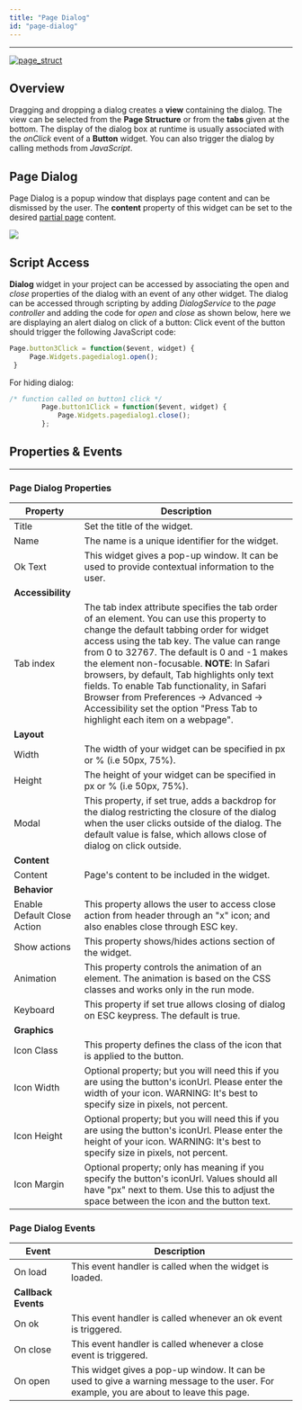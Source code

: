 ```yaml
---
title: "Page Dialog"
id: "page-dialog"
---
```

---

[![page_struct](/learn/assets/page_struct.jpg)](/learn/assets/page_struct.jpg)

## Overview

Dragging and dropping a dialog creates a **view** containing the dialog. The view can be selected from the **Page Structure** or from the **tabs** given at the bottom. The display of the dialog box at runtime is usually associated with the _onClick_ event of a **Button** widget. You can also trigger the dialog by calling methods from _JavaScript_.

## Page Dialog

Page Dialog is a popup window that displays page content and can be dismissed by the user. The **content** property of this widget can be set to the desired [partial page](/learn/app-development/ui-design/page-concepts/partial-pages/) content.

[![](/learn/assets/dialog_page.png)](/learn/assets/dialog_page.png)

## Script Access

**Dialog** widget in your project can be accessed by associating the open and _close_ properties of the dialog with an event of any other widget. The dialog can be accessed through scripting by adding _DialogService_ to the _page controller_ and adding the code for _open_ and _close_ as shown below, here we are displaying an alert dialog on click of a button: Click event of the button should trigger the following JavaScript code:

```js  
Page.button3Click = function($event, widget) {
     Page.Widgets.pagedialog1.open();
 }
```

For hiding dialog:

```js
/* function called on button1 click */
        Page.button1Click = function($event, widget) {
            Page.Widgets.pagedialog1.close();
        };
```

## Properties & Events
---

### Page Dialog Properties

| Property | Description |
| --- | --- |
| Title | Set the title of the widget. |
| Name | The name is a unique identifier for the widget. |
| Ok Text | This widget gives a pop-up window. It can be used to provide contextual information to the user. |
| **Accessibility** |
| Tab index | The tab index attribute specifies the tab order of an element. You can use this property to change the default tabbing order for widget access using the tab key. The value can range from 0 to 32767. The default is 0 and -1 makes the element non-focusable.   **NOTE**: In Safari browsers, by default, Tab highlights only text fields. To enable Tab functionality, in Safari Browser from Preferences -> Advanced -> Accessibility set the option "Press Tab to highlight each item on a webpage". |
| **Layout** ||
| Width | The width of your widget can be specified in px or % (i.e 50px, 75%). |
| Height | The height of your widget can be specified in px or % (i.e 50px, 75%). |
| Modal | This property, if set true, adds a backdrop for the dialog restricting the closure of the dialog when the user clicks outside of the dialog. The default value is false, which allows close of dialog on click outside. |
| **Content** |
| Content | Page's content to be included in the widget. |
| **Behavior** |
| Enable Default Close Action | This property allows the user to access close action from header through an "x" icon; and also enables close through ESC key. |
| Show actions | This property shows/hides actions section of the widget. |
| Animation | This property controls the animation of an element. The animation is based on the CSS classes and works only in the run mode. |
| Keyboard | This property if set true allows closing of dialog on ESC keypress. The default is true. |
| **Graphics** |
| Icon Class | This property defines the class of the icon that is applied to the button. |
| Icon Width | Optional property; but you will need this if you are using the button's iconUrl. Please enter the width of your icon. WARNING: It's best to specify size in pixels, not percent. |
| Icon Height | Optional property; but you will need this if you are using the button's iconUrl. Please enter the height of your icon. WARNING: It's best to specify size in pixels, not percent. |
| Icon Margin | Optional property; only has meaning if you specify the button's iconUrl. Values should all have "px" next to them. Use this to adjust the space between the icon and the button text. |

### Page Dialog Events

| Event | Description |
| --- | --- |
| On load | This event handler is called when the widget is loaded. |
| **Callback Events** |
| On ok | This event handler is called whenever an ok event is triggered. |
| On close | This event handler is called whenever a close event is triggered. |
| On open | This widget gives a pop-up window. It can be used to give a warning message to the user. For example, you are about to leave this page. |
